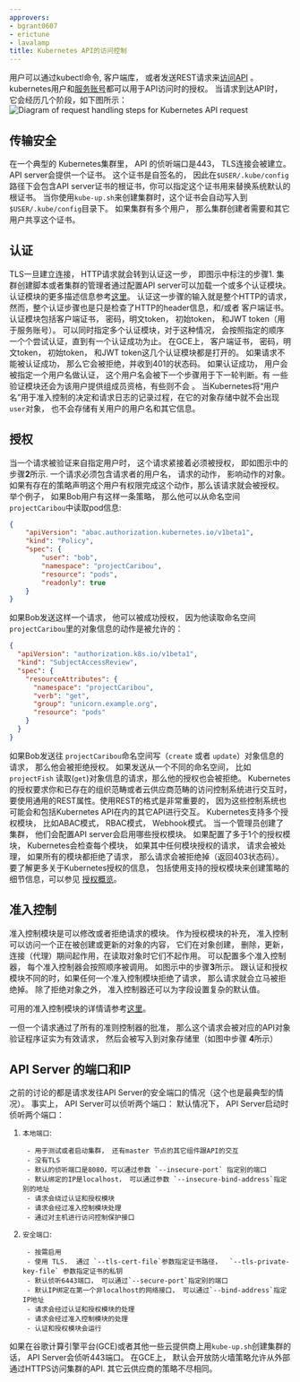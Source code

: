 ```yaml
---
approvers:
- bgrant0607
- erictune
- lavalamp
title: Kubernetes API的访问控制
---
```




用户可以通过kubectl命令, 客户端库， 或者发送REST请求来[访问API](/docs/user-guide/accessing-the-cluster) 。kubernetes用户和[服务账号](/docs/tasks/configure-pod-container/configure-service-account/)都可以用于API访问时的授权。 当请求到达API时， 它会经历几个阶段，如下图所示：
![Diagram of request handling steps for Kubernetes API request](/images/docs/admin/access-control-overview.svg)

##  传输安全
在一个典型的 Kubernetes集群里， API 的侦听端口是443， TLS连接会被建立。 API server会提供一个证书。 这个证书是自签名的， 因此在`$USER/.kube/config`路径下会包含API server证书的根证书，你可以指定这个证书用来替换系统默认的根证书。 当你使用`kube-up.sh`来创建集群时，这个证书会自动写入到`$USER/.kube/config`目录下。 如果集群有多个用户， 那么集群创建者需要和其它用户共享这个证书。


## 认证
 TLS一旦建立连接， HTTP请求就会转到认证这一步， 即图示中标注的步骤1.
集群创建脚本或者集群的管理者通过配置API server可以加载一个或多个认证模块。 认证模块的更多描述信息参考[这里](/docs/admin/authentication/)。
认证这一步骤的输入就是整个HTTP的请求， 然而，整个认证步骤也是只是检查了HTTP的header信息，和/或者 客户端证书。
认证模块包括客户端证书， 密码，明文token， 初始token， 和JWT token（用于服务账号）。
可以同时指定多个认证模块，对于这种情况， 会按照指定的顺序一个个尝试认证，直到有一个认证成功为止。
在GCE上，  客户端证书， 密码，明文token， 初始token， 和JWT token这几个认证模块都是打开的。
如果请求不能被认证成功， 那么它会被拒绝，并收到401的状态码。
如果认证成功， 用户会被指定一个用户名做认证， 这个用户名会被下一个步骤用于下一轮判断。有 一些验证模块还会为该用户提供组成员资格，有些则不会 。
当Kubernetes将“用户名”用于准入控制的决定和请求日志的记录过程，在它的对象存储中就不会出现`user`对象， 也不会存储有关用户的用户名和其它信息。


## 授权
当一个请求被验证来自指定用户时，  这个请求紧接着必须被授权， 即如图示中的步骤**2**所示.
一个请求必须包含请求者的用户名， 请求的动作， 影响动作的对象。 如果有存在的策略声明这个用户有权限完成这个动作，那么该请求就会被授权。
举个例子， 如果Bob用户有这样一条策略， 那么他可以从命名空间 `projectCaribou`中读取pod信息:
```json
{
    "apiVersion": "abac.authorization.kubernetes.io/v1beta1",
    "kind": "Policy",
    "spec": {
        "user": "bob",
        "namespace": "projectCaribou",
        "resource": "pods",
        "readonly": true
    }
}
```
如果Bob发送这样一个请求， 他可以被成功授权， 因为他读取命名空间 `projectCaribou`里的对象信息的动作是被允许的：
```json
{
  "apiVersion": "authorization.k8s.io/v1beta1",
  "kind": "SubjectAccessReview",
  "spec": {
    "resourceAttributes": {
      "namespace": "projectCaribou",
      "verb": "get",
      "group": "unicorn.example.org",
      "resource": "pods"
    }
  }
}
```
如果Bob发送往 `projectCaribou`命名空间写（`create` 或者 `update`）对象信息的请求， 那么他会被拒绝授权。 如果发送从一个不同的命名空间， 比如`projectFish`  读取(`get`)对象信息的请求，那么他的授权也会被拒绝。 Kubernetes的授权要求你和已存在的组织范畴或者云供应商范畴的访问控制系统进行交互时， 要使用通用的REST属性。使用REST的格式是非常重要的， 因为这些控制系统也可能会和包括Kubernetes API在内的其它API进行交互。
Kubernetes支持多个授权模块， 比如ABAC模式， RBAC模式， Webhook模式。
当一个管理员创建了集群， 他们会配置API server会启用哪些授权模块。 如果配置了多于1个的授权模块， Kubernetes会检查每个模块， 如果其中任何模块授权的请求， 请求会被处理， 如果所有的模块都拒绝了请求， 那么请求会被拒绝掉（返回403状态码）。
要了解更多关于Kubernetes授权的信息， 包括使用支持的授权模块来创建策略的细节信息，可以参见 [授权概览](/docs/admin/authorization)。



## 准入控制
准入控制模块是可以修改或者拒绝请求的模块。
作为授权模块的补充， 准入控制可以访问一个正在被创建或更新的对象的内容，
它们在对象创建， 删除，更新， 连接（代理）期间起作用，在读取对象时它们不起作用。
可以配置多个准入控制器， 每个准入控制器会按照顺序被调用。
如图示中的步骤**3**所示。
跟认证和授权模块不同的时，如果任何一个准入控制模块拒绝了请求， 那么请求就会立马被拒绝掉。
除了拒绝对象之外， 准入控制器还可以为字段设置复杂的默认值。

可用的准入控制模块的详情请参考[这里](/docs/admin/admission-controllers/)。

一但一个请求通过了所有的准则控制器的批准， 那么这个请求会被对应的API对象验证程序证实为有效请求， 然后会被写入到对象存储里（如图中步骤 **4**所示）


##  API Server 的端口和IP
之前的讨论的都是请求发往API Server的安全端口的情况（这个也是最典型的情况）。 事实上， API Server可以侦听两个端口：
默认情况下， API Server启动时侦听两个端口：
  1. `本地端口`:

          - 用于测试或者启动集群， 还有master 节点的其它组件跟API的交互
          - 没有TLS
          - 默认的侦听端口是8080，可以通过参数 `--insecure-port` 指定别的端口
          - 默认绑定的IP是localhost， 可以通过参数 `--insecure-bind-address`指定别的地址
          - 请求会绕过认证和授权模块
          - 请求会经过准入控制模块处理
          - 通过对主机进行访问控制保护接口

  2. `安全端口`:

          - 按需启用
          - 使用 TLS.  通过 `--tls-cert-file`参数指定证书路径，  `--tls-private-key-file` 参数指定证书的私钥
          - 默认侦听6443端口， 可以通过`--secure-port`指定别的端口
          - 默认IP绑定在第一个非localhost的网络接口， 可以通过`--bind-address`指定IP地址
          - 请求会经过认证和授权模块的处理
          - 请求会经过准入控制模块的处理
          - 认证和授权模块会运行
如果在谷歌计算引擎平台(GCE)或者其他一些云提供商上用`kube-up.sh`创建集群的话， API Server会侦听443端口。 在GCE上， 默认会开放防火墙策略允许从外部通过HTTPS访问集群的API. 其它云供应商的策略不尽相同。
